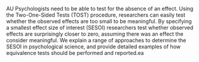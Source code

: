 AU
Psychologists need to be able to test for the absence of an effect.
Using the Two-One-Sided Tests (TOST) procedure, researchers can easily
test whether the observed effects are too small to be meaningful. By
specifying a smallest effect size of interest (SESOI) researchers test
whether observed effects are surprisingly closer to zero, assuming there
was an effect the consider meaningful. We explain a range of approaches
to determine the SESOI in psychological science, and provide detailed
examples of how equivalence tests should be performed and reported.ea 